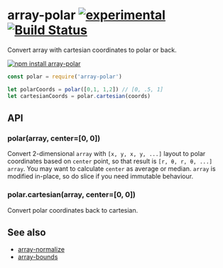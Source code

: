 # array-polar  [![experimental](https://img.shields.io/badge/stability-unstable-yellow.svg)](http://github.com/badges/stability-badges) [![Build Status](https://img.shields.io/travis/dfcreative/array-polar.svg)](https://travis-ci.org/dfcreative/array-polar)

Convert array with cartesian coordinates to polar or back.

[![npm install array-polar](https://nodei.co/npm/array-polar.png?mini=true)](https://npmjs.org/package/array-polar/)

```js
const polar = require('array-polar')

let polarCoords = polar([0,1, 1,2]) // [0, .5, 1]
let cartesianCoords = polar.cartesian(coords)
```

## API

### polar(array, center=[0, 0])

Convert 2-dimensional `array` with `[x, y, x, y, ...]` layout to polar coordinates based on `center` point, so that result is `[r, θ, r, θ, ...]` `array`. You may want to calculate `center` as average or median. `array` is modified in-place, so do slice if you need immutable behaviour.

### polar.cartesian(array, center=[0, 0])

Convert polar coordinates back to cartesian.

## See also

* [array-normalize](https://github.com/dfcreative/array-normalize)
* [array-bounds](https://github.com/dfcreative/array-bounds)
